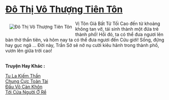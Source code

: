 <a href="https://truyenwiki.net/do-thi-vo-thuong-tien-ton.36695/" title="Đô Thị Vô Thượng Tiên Tôn"><h1>Đô Thị Vô Thượng Tiên Tôn</h1></a><div style="display:table"><img align="right" style="float: left; padding: 10px;" src="https://truyenwiki.net/a/img/str/src/36695.jpg" alt="Đô Thị Vô Thượng Tiên Tôn">Vị Tôn Giả Bất Tử Tối Cao đến từ khoảng không tan vỡ, tái sinh thành một đứa trẻ thành phố! Hồi đó, ta có thể đưa ngươi lên bàn thờ thần tiên, và hôm nay ta có thể đưa ngươi đến Cửu giới! Sống, đứng hay gục ngã ... Đời này, Trần Sở sẽ nở nụ cười kiêu hãnh trong thành phố, vươn lên giữa trời cao!</div><p><br><b>Truyện Hay Khác :</b></p><a href="https://truyenwiki.net/tu-la-kiem-than.36253/" alt="Tu La Kiếm Thần">Tu La Kiếm Thần</a><br/><a href="https://github.com/nownovels/wikidich/tree/master/truyenhay/36377" alt="Chung Cực Toàn Tài">Chung Cực Toàn Tài</a><br/><a href="https://sangtacviet.wordpress.com/2020/10/22/dau-vo-can-khon/" alt="Đấu Võ Càn Khôn">Đấu Võ Càn Khôn</a><br/><a href="https://github.com/nownovels/wikidich/tree/master/truyenhay/35689" alt="Tới Cửa Người Ở Rể">Tới Cửa Người Ở Rể</a><br/>